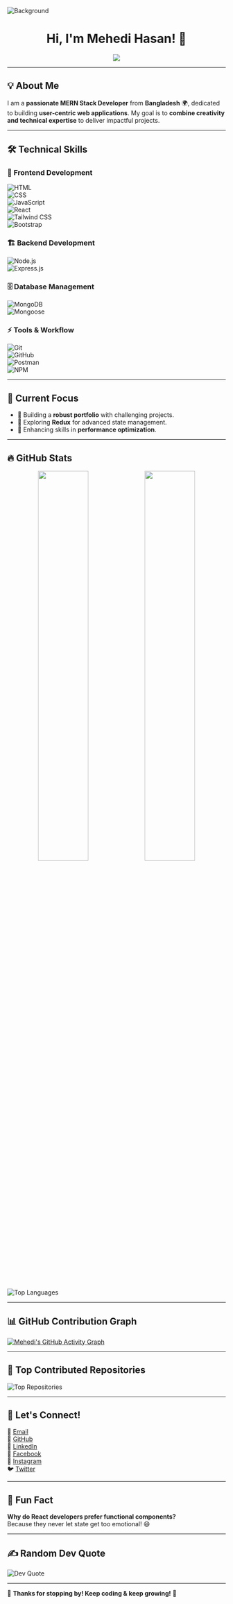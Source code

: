 <!-- Background Image -->
![Background](https://i.imgur.com/SJ2Dda7.jpg)

<h1 align="center">Hi, I'm Mehedi Hasan! 👋</h1>

<p align="center">
  <a href="https://git.io/typing-svg">
    <img src="https://readme-typing-svg.herokuapp.com?font=Fira+Code&pause=1000&color=4A90E2&center=true&width=550&lines=MERN+Stack+Developer+💻;Aspiring+Entrepreneur+🚀;Social+Worker+🤝" />
  </a>
</p>

---

## 💡 About Me  
I am a **passionate MERN Stack Developer** from **Bangladesh** 🌍, dedicated to building **user-centric web applications**. My goal is to **combine creativity and technical expertise** to deliver impactful projects.  

---

## 🛠️ **Technical Skills**  

### 🚀 **Frontend Development**  
![HTML](https://img.shields.io/badge/-HTML5-E34F26?style=for-the-badge&logo=html5&logoColor=white)  
![CSS](https://img.shields.io/badge/-CSS3-1572B6?style=for-the-badge&logo=css3&logoColor=white)  
![JavaScript](https://img.shields.io/badge/-JavaScript-F7DF1E?style=for-the-badge&logo=javascript&logoColor=black)  
![React](https://img.shields.io/badge/-React-61DAFB?style=for-the-badge&logo=react&logoColor=black)  
![Tailwind CSS](https://img.shields.io/badge/-Tailwind%20CSS-38B2AC?style=for-the-badge&logo=tailwind-css&logoColor=white)  
![Bootstrap](https://img.shields.io/badge/-Bootstrap-7952B3?style=for-the-badge&logo=bootstrap&logoColor=white)  

### 🏗️ **Backend Development**  
![Node.js](https://img.shields.io/badge/-Node.js-339933?style=for-the-badge&logo=node.js&logoColor=white)  
![Express.js](https://img.shields.io/badge/-Express.js-000000?style=for-the-badge&logo=express&logoColor=white)  

### 🗄️ **Database Management**  
![MongoDB](https://img.shields.io/badge/-MongoDB-47A248?style=for-the-badge&logo=mongodb&logoColor=white)  
![Mongoose](https://img.shields.io/badge/-Mongoose-red?style=for-the-badge&logo=mongoose&logoColor=white)  

### ⚡ **Tools & Workflow**  
![Git](https://img.shields.io/badge/-Git-F05032?style=for-the-badge&logo=git&logoColor=white)  
![GitHub](https://img.shields.io/badge/-GitHub-181717?style=for-the-badge&logo=github&logoColor=white)  
![Postman](https://img.shields.io/badge/-Postman-FF6C37?style=for-the-badge&logo=postman&logoColor=white)  
![NPM](https://img.shields.io/badge/-NPM-CB3837?style=for-the-badge&logo=npm&logoColor=white)  

---

## 🌱 **Current Focus**  

- 🔹 Building a **robust portfolio** with challenging projects.  
- 🔹 Exploring **Redux** for advanced state management.  
- 🔹 Enhancing skills in **performance optimization**.  

---

## 🔥 **GitHub Stats**  

<p align="center">
  <img src="https://github-readme-stats.vercel.app/api?username=hasancodex&theme=react&hide_border=true&include_all_commits=true&count_private=true" width="48%"/>
  <img src="https://github-readme-streak-stats.herokuapp.com/?user=hasancodex&theme=react&hide_border=true" width="48%"/>
</p>

![Top Languages](https://github-readme-stats.vercel.app/api/top-langs/?username=hasancodex&theme=react&hide_border=true&layout=compact)

---

## 📊 **GitHub Contribution Graph**  

[![Mehedi's GitHub Activity Graph](https://github-readme-activity-graph.vercel.app/graph?username=hasancodex&theme=react-dark&bg_color=0D1117&hide_border=true)](https://github.com/hasancodex)

---

## 📌 **Top Contributed Repositories**  

![Top Repositories](https://github-contributor-stats.vercel.app/api?username=hasancodex&limit=5&theme=react&combine_all_yearly_contributions=true)  

---

## 🎯 **Let's Connect!**  

📧 [Email](mailto:dev.hasan10@gmail.com)  
🐙 [GitHub](https://github.com/HasanCodeX)  
💼 [LinkedIn](https://www.linkedin.com/in/HasanCodeX/)  
📘 [Facebook](https://www.facebook.com/HasanCodeX)  
📸 [Instagram](https://www.instagram.com/HasanCodeX/)  
🐦 [Twitter](https://twitter.com/HasanCodeX)  

---

## 💬 **Fun Fact**  

**Why do React developers prefer functional components?**  
Because they never let state get too emotional! 😄  

---

## ✍️ **Random Dev Quote**  

![Dev Quote](https://quotes-github-readme.vercel.app/api?type=horizontal&theme=react)  

---

🚀 **Thanks for stopping by! Keep coding & keep growing!** 🚀

